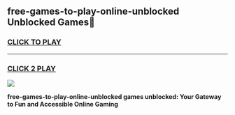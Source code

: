 
## free-games-to-play-online-unblocked Unblocked Games👋
<h3>
<a href="https://news.freeplayer.one?title=free-games-to-play-online-unblocked&ref=16F">CLICK TO PLAY</a></h3>
<hr>

<h3>
<a href="https://news.freeplayer.one?title=free-games-to-play-online-unblocked&ref=16F">CLICK 2 PLAY</a>
  
</h3>

<a href="https://news.freeplayer.one?title=free-games-to-play-online-unblocked&ref=16F/"><img src="https://clearcache.store/games.png"></a>


**free-games-to-play-online-unblocked games unblocked: Your Gateway to Fun and Accessible Online Gaming**

